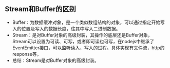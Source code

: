 ## Stream和Buffer的区别
* Buffer：为数据缓冲对象，是一个类似数组结构的对象，可以通过指定开始写入的位置及写入的数据长度，往其中写入二进制数据。
* Stream：是对Buffer对象的高级封装，其操作的底层还是Buffer对象，Stream可以设置为可读、可写，或者即可读也可写，在nodejs中继承了EventEmitter接口，可以监听读入、写入的过程。具体实现有文件流，http的response等。
* 总结：Stream是对Buffer对象的高级封装。
